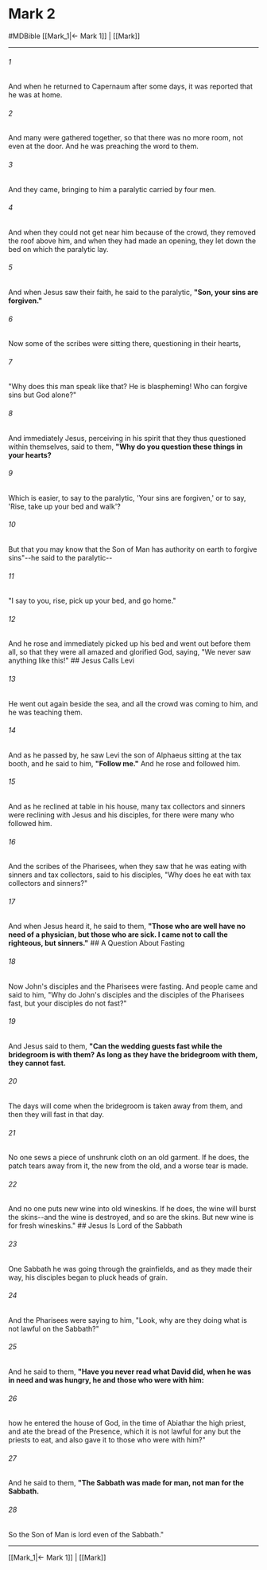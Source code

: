 # Mark 2
#MDBible
[[Mark_1|← Mark 1]] | [[Mark]]

***

###### 1 

And when he returned to Capernaum after some days, it was reported that he was at home. 

###### 2 

And many were gathered together, so that there was no more room, not even at the door. And he was preaching the word to them. 

###### 3 

And they came, bringing to him a paralytic carried by four men. 

###### 4 

And when they could not get near him because of the crowd, they removed the roof above him, and when they had made an opening, they let down the bed on which the paralytic lay. 

###### 5 

And when Jesus saw their faith, he said to the paralytic, **"Son, your sins are forgiven."** 

###### 6 

Now some of the scribes were sitting there, questioning in their hearts, 

###### 7 

"Why does this man speak like that? He is blaspheming! Who can forgive sins but God alone?" 

###### 8 

And immediately Jesus, perceiving in his spirit that they thus questioned within themselves, said to them, **"Why do you question these things in your hearts?** 

###### 9 

Which is easier, to say to the paralytic, 'Your sins are forgiven,' or to say, 'Rise, take up your bed and walk'? 

###### 10 

But that you may know that the Son of Man has authority on earth to forgive sins"--he said to the paralytic-- 

###### 11 

"I say to you, rise, pick up your bed, and go home." 

###### 12 

And he rose and immediately picked up his bed and went out before them all, so that they were all amazed and glorified God, saying, "We never saw anything like this!" ## Jesus Calls Levi 

###### 13 

He went out again beside the sea, and all the crowd was coming to him, and he was teaching them. 

###### 14 

And as he passed by, he saw Levi the son of Alphaeus sitting at the tax booth, and he said to him, **"Follow me."** And he rose and followed him. 

###### 15 

And as he reclined at table in his house, many tax collectors and sinners were reclining with Jesus and his disciples, for there were many who followed him. 

###### 16 

And the scribes of the Pharisees, when they saw that he was eating with sinners and tax collectors, said to his disciples, "Why does he eat with tax collectors and sinners?" 

###### 17 

And when Jesus heard it, he said to them, **"Those who are well have no need of a physician, but those who are sick. I came not to call the righteous, but sinners."** ## A Question About Fasting 

###### 18 

Now John's disciples and the Pharisees were fasting. And people came and said to him, "Why do John's disciples and the disciples of the Pharisees fast, but your disciples do not fast?" 

###### 19 

And Jesus said to them, **"Can the wedding guests fast while the bridegroom is with them? As long as they have the bridegroom with them, they cannot fast.** 

###### 20 

The days will come when the bridegroom is taken away from them, and then they will fast in that day. 

###### 21 

No one sews a piece of unshrunk cloth on an old garment. If he does, the patch tears away from it, the new from the old, and a worse tear is made. 

###### 22 

And no one puts new wine into old wineskins. If he does, the wine will burst the skins--and the wine is destroyed, and so are the skins. But new wine is for fresh wineskins." ## Jesus Is Lord of the Sabbath 

###### 23 

One Sabbath he was going through the grainfields, and as they made their way, his disciples began to pluck heads of grain. 

###### 24 

And the Pharisees were saying to him, "Look, why are they doing what is not lawful on the Sabbath?" 

###### 25 

And he said to them, **"Have you never read what David did, when he was in need and was hungry, he and those who were with him:** 

###### 26 

how he entered the house of God, in the time of Abiathar the high priest, and ate the bread of the Presence, which it is not lawful for any but the priests to eat, and also gave it to those who were with him?" 

###### 27 

And he said to them, **"The Sabbath was made for man, not man for the Sabbath.** 

###### 28 

So the Son of Man is lord even of the Sabbath." 

***

[[Mark_1|← Mark 1]] | [[Mark]]
